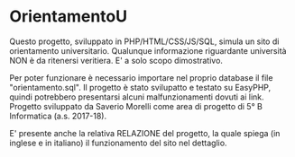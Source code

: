 # OrientamentoU
Questo progetto, sviluppato in PHP/HTML/CSS/JS/SQL, simula un sito di orientamento universitario. Qualunque informazione riguardante università NON è da ritenersi veritiera. E' a solo scopo dimostrativo.

Per poter funzionare è necessario importare nel proprio database il file "orientamento.sql".
Il progetto è stato svilupatto e testato su EasyPHP, quindi potrebbero presentarsi alcuni malfunzionamenti dovuti ai link.
Progetto sviluppato da Saverio Morelli come area di progetto di 5° B Informatica (a.s. 2017-18).

E' presente anche la relativa RELAZIONE del progetto, la quale spiega (in inglese e in italiano) il funzionamento del sito nel dettaglio.
